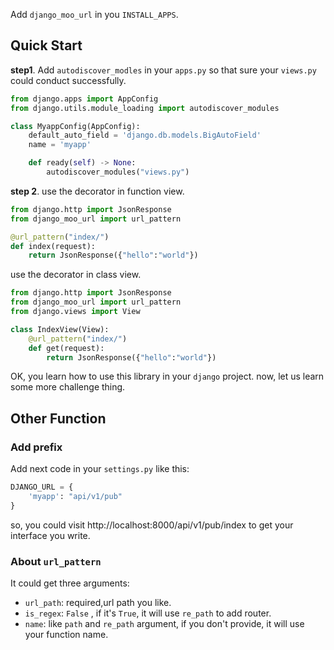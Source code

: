 Add `django_moo_url` in you `INSTALL_APPS`.

## Quick Start

**step1**.  Add `autodiscover_modles` in your `apps.py` so that sure your `views.py` could conduct successfully.

```python
from django.apps import AppConfig
from django.utils.module_loading import autodiscover_modules

class MyappConfig(AppConfig):
    default_auto_field = 'django.db.models.BigAutoField'
    name = 'myapp'

    def ready(self) -> None:
        autodiscover_modules("views.py")
```

**step 2**. use the decorator in function view.

```python
from django.http import JsonResponse
from django_moo_url import url_pattern

@url_pattern("index/")
def index(request):
    return JsonResponse({"hello":"world"})
```

use the decorator in class view.

```python
from django.http import JsonResponse
from django_moo_url import url_pattern
from django.views import View

class IndexView(View):
    @url_pattern("index/")
    def get(request):
        return JsonResponse({"hello":"world"})
```

OK, you learn how to use this library in your `django` project. now, let us learn some more challenge thing.

## Other Function

### Add prefix

Add next code in your `settings.py` like this:

```python
DJANGO_URL = {
    'myapp': "api/v1/pub"
}
```

so, you could visit http://localhost:8000/api/v1/pub/index to get your interface you write.

### About `url_pattern` 

It could get three arguments:

- `url_path`: required,url path you like.
- `is_regex`: `False` , if it's `True`, it will use `re_path` to add router.
- `name`: like `path` and `re_path` argument, if you don't provide, it will use your function name.

